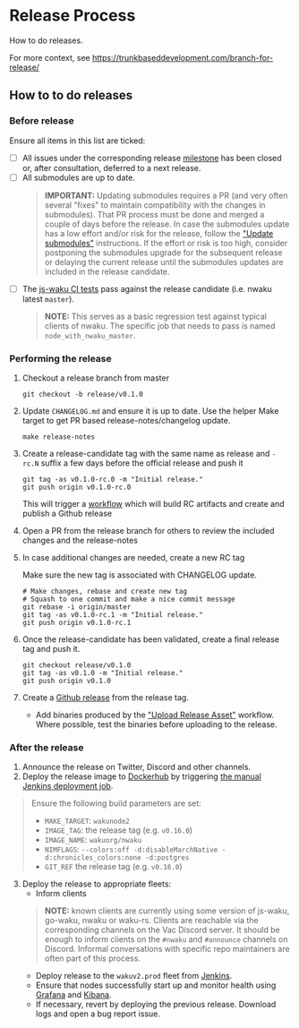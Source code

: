 # Release Process

How to do releases.

For more context, see https://trunkbaseddevelopment.com/branch-for-release/

## How to to do releases

### Before release

Ensure all items in this list are ticked:
- [ ] All issues under the corresponding release [milestone](https://github.com/waku-org/nwaku/milestones) has been closed or, after consultation, deferred to a next release.
- [ ] All submodules are up to date.
  > **IMPORTANT:** Updating submodules requires a PR (and very often several "fixes" to maintain compatibility with the changes in submodules). That PR process must be done and merged a couple of days before the release.
  > In case the submodules update has a low effort and/or risk for the release, follow the ["Update submodules"](./git-submodules.md) instructions.
  > If the effort or risk is too high, consider postponing the submodules upgrade for the subsequent release or delaying the current release until the submodules updates are included in the release candidate.
- [ ] The [js-waku CI tests](https://github.com/waku-org/js-waku/actions/workflows/ci.yml) pass against the release candidate (i.e. nwaku latest `master`).
  > **NOTE:** This serves as a basic regression test against typical clients of nwaku.
  > The specific job that needs to pass is named `node_with_nwaku_master`.

### Performing the release

1. Checkout a release branch from master

    ```
    git checkout -b release/v0.1.0
    ```

1. Update `CHANGELOG.md` and ensure it is up to date. Use the helper Make target to get PR based release-notes/changelog update.

    ```
    make release-notes
    ```

1. Create a release-candidate tag with the same name as release and `-rc.N` suffix a few days before the official release and push it

    ```
    git tag -as v0.1.0-rc.0 -m "Initial release."
    git push origin v0.1.0-rc.0
    ```

    This will trigger a [workflow](../../.github/workflows/pre-release.yml) which will build RC artifacts and create and publish a Github release

1. Open a PR from the release branch for others to review the included changes and the release-notes

1. In case additional changes are needed, create a new RC tag

    Make sure the new tag is associated
    with CHANGELOG update.

    ```
    # Make changes, rebase and create new tag
    # Squash to one commit and make a nice commit message
    git rebase -i origin/master
    git tag -as v0.1.0-rc.1 -m "Initial release."
    git push origin v0.1.0-rc.1
    ```

1. Once the release-candidate has been validated, create a final release tag and push it.

    ```
    git checkout release/v0.1.0
    git tag -as v0.1.0 -m "Initial release."
    git push origin v0.1.0
    ```

1. Create a [Github release](https://github.com/waku-org/nwaku/releases) from the release tag.

    * Add binaries produced by the ["Upload Release Asset"](https://github.com/waku-org/nwaku/actions/workflows/release-assets.yml) workflow. Where possible, test the binaries before uploading to the release.

### After the release

1. Announce the release on Twitter, Discord and other channels.
2. Deploy the release image to [Dockerhub](https://hub.docker.com/layers/wakuorg/nwaku/a5f8b9/images/sha256-88691a8f82bd6a4242fa99053a65b7fc4762b23a2b4e879d0f8b578c798a0e09?context=explore) by triggering [the manual Jenkins deployment job](https://ci.infra.status.im/job/nim-waku/job/manual/build).
  > Ensure the following build parameters are set:
  > - `MAKE_TARGET`: `wakunode2`
  > - `IMAGE_TAG`: the release tag (e.g. `v0.16.0`)
  > - `IMAGE_NAME`: `wakuorg/nwaku`
  > - `NIMFLAGS`: `--colors:off -d:disableMarchNative -d:chronicles_colors:none -d:postgres`
  > - `GIT_REF` the release tag (e.g. `v0.16.0`)
3. Deploy the release to appropriate fleets:
   - Inform clients
   > **NOTE:** known clients are currently using some version of js-waku, go-waku, nwaku or waku-rs.
   > Clients are reachable via the corresponding channels on the Vac Discord server.
   > It should be enough to inform clients on the `#nwaku` and `#announce` channels on Discord.
   > Informal conversations with specific repo maintainers are often part of this process.
   - Deploy release to the `wakuv2.prod` fleet from [Jenkins](https://ci.infra.status.im/job/nim-waku/job/deploy-wakuv2-prod/).
   - Ensure that nodes successfully start up and monitor health using [Grafana](https://grafana.infra.status.im/d/qrp_ZCTGz/nim-waku-v2?orgId=1) and [Kibana](https://kibana.infra.status.im/goto/a7728e70-eb26-11ec-81d1-210eb3022c76).
   - If necessary, revert by deploying the previous release. Download logs and open a bug report issue.
